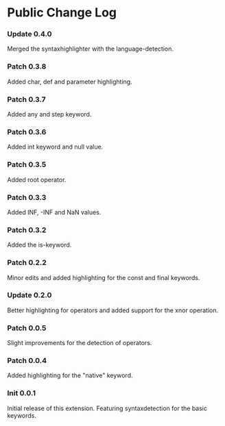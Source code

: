 # Public Change Log

### Update 0.4.0
Merged the syntaxhighlighter with the language-detection.

### Patch 0.3.8
Added char, def and parameter highlighting.

### Patch 0.3.7
Added any and step keyword.

### Patch 0.3.6
Added int keyword and null value.

### Patch 0.3.5
Added root operator.

### Patch 0.3.3
Added INF, -INF and NaN values.

### Patch 0.3.2
Added the is-keyword.

### Patch 0.2.2
Minor edits and added highlighting for the const and final keywords.

### Update 0.2.0
Better highlighting for operators and added support for the xnor operation.

### Patch 0.0.5
Slight improvements for the detection of operators.

### Patch 0.0.4
Added highlighting for the "native" keyword. 

### Init 0.0.1
Initial release of this extension. 
Featuring syntaxdetection for the basic keywords.